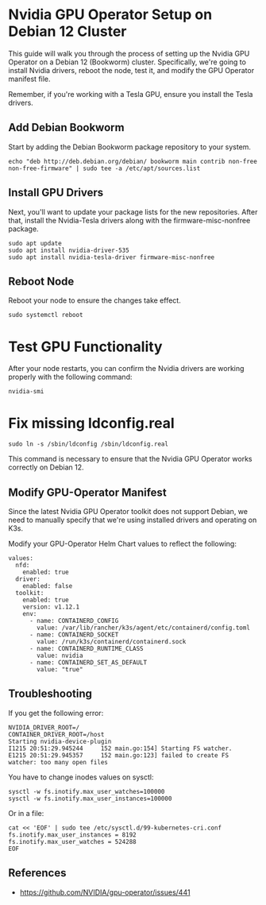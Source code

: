# Nvidia GPU Operator Setup on Debian 12 Cluster

This guide will walk you through the process of setting up the Nvidia GPU Operator on a Debian 12 (Bookworm) cluster. Specifically, we're going to install Nvidia drivers, reboot the node, test it, and modify the GPU Operator manifest file.

Remember, if you're working with a Tesla GPU, ensure you install the Tesla drivers.

## Add Debian Bookworm

Start by adding the Debian Bookworm package repository to your system.

```shell
echo "deb http://deb.debian.org/debian/ bookworm main contrib non-free non-free-firmware" | sudo tee -a /etc/apt/sources.list
```

## Install GPU Drivers
Next, you'll want to update your package lists for the new repositories. After that, install the Nvidia-Tesla drivers along with the firmware-misc-nonfree package.

```
sudo apt update
sudo apt install nvidia-driver-535
sudo apt install nvidia-tesla-driver firmware-misc-nonfree
```

## Reboot Node
Reboot your node to ensure the changes take effect.

```
sudo systemctl reboot
```

# Test GPU Functionality
After your node restarts, you can confirm the Nvidia drivers are working properly with the following command:
```
nvidia-smi
```

# Fix missing ldconfig.real


```
sudo ln -s /sbin/ldconfig /sbin/ldconfig.real
```

This command is necessary to ensure that the Nvidia GPU Operator works correctly on Debian 12.


## Modify GPU-Operator Manifest
Since the latest Nvidia GPU Operator toolkit does not support Debian, we need to manually specify that we're using installed drivers and operating on K3s.

Modify your GPU-Operator Helm Chart values to reflect the following:

```
values:
  nfd:
    enabled: true
  driver:
    enabled: false
  toolkit:
    enabled: true
    version: v1.12.1
    env:
      - name: CONTAINERD_CONFIG
        value: /var/lib/rancher/k3s/agent/etc/containerd/config.toml
      - name: CONTAINERD_SOCKET
        value: /run/k3s/containerd/containerd.sock
      - name: CONTAINERD_RUNTIME_CLASS
        value: nvidia
      - name: CONTAINERD_SET_AS_DEFAULT
        value: "true"
```

## Troubleshooting
If you get the following error:

```
NVIDIA_DRIVER_ROOT=/
CONTAINER_DRIVER_ROOT=/host
Starting nvidia-device-plugin
I1215 20:51:29.945244     152 main.go:154] Starting FS watcher.
E1215 20:51:29.945357     152 main.go:123] failed to create FS watcher: too many open files
```

You have to change inodes values on sysctl:

```
sysctl -w fs.inotify.max_user_watches=100000 
sysctl -w fs.inotify.max_user_instances=100000
```

Or in a file:

```
cat << 'EOF' | sudo tee /etc/sysctl.d/99-kubernetes-cri.conf
fs.inotify.max_user_instances = 8192
fs.inotify.max_user_watches = 524288
EOF
```

## References

- <https://github.com/NVIDIA/gpu-operator/issues/441>
